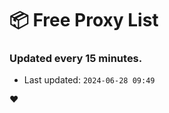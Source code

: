 # :package: Free Proxy List
### Updated every 15 minutes.

- Last updated: `2024-06-28 09:49`

:heart:
